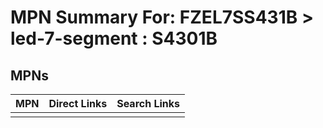 



# MPN Summary For: FZEL7SS431B > led-7-segment : S4301B

## MPNs
  

|MPN|Direct Links|Search Links|
| :--- | :--- | :--- |
||||
